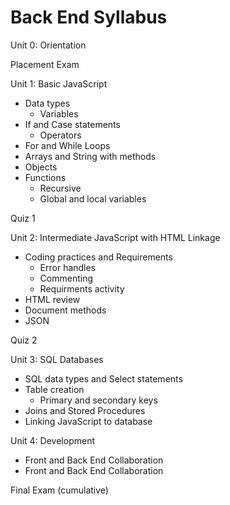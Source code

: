 # Back End Syllabus
Unit 0: Orientation

Placement Exam

Unit 1: Basic JavaScript 
  *	Data types
    *	Variables
  *	If and Case statements
    *	Operators
  *	For and While Loops
  *	Arrays and String with methods
  *	Objects
  *	Functions
    *	Recursive
    *	Global and local variables
    
Quiz 1

Unit 2: Intermediate JavaScript with HTML Linkage 
  *	Coding practices and Requirements
    *	Error handles
    * Commenting
    *	Requirments activity
  *	HTML review
  *	Document methods
  *	JSON
  
Quiz 2

Unit 3: SQL Databases
  *	SQL data types and Select statements
  *	Table creation
    *	Primary and secondary keys
  *	Joins and Stored Procedures
  *	Linking JavaScript to database

Unit 4: Development
  *	Front and Back End Collaboration
  *	Front and Back End Collaboration

Final Exam (cumulative)
